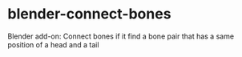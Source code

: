# blender-connect-bones
Blender add-on: Connect bones if it find a bone pair that has a same position of a head and a tail
